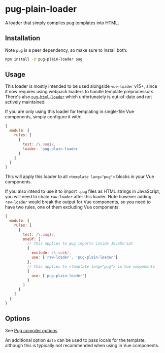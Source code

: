# pug-plain-loader

A loader that simply compiles pug templates into HTML.

## Installation

Note `pug` is a peer dependency, so make sure to install both:

``` sh
npm install -D pug-plain-loader pug
```

## Usage

This loader is mostly intended to be used alongside `vue-loader` v15+, since it now requires using webpack loaders to handle template preprocessors. There's also [`pug-html-loader`](https://github.com/willyelm/pug-html-loader) which unfortunately is out-of-date and not actively maintained.

If you are only using this loader for templating in single-file Vue components, simply configure it with:

``` js
{
  module: {
    rules: [
      {
        test: /\.pug$/,
        loader: 'pug-plain-loader'
      }
    ]
  }
}
```

This will apply this loader to all `<template lang="pug">` blocks in your Vue components.

If you also intend to use it to import `.pug` files as HTML strings in JavaScript, you will need to chain `raw-loader` after this loader. Note however adding `raw-loader` would break the output for Vue components, so you need to have two rules, one of them excluding Vue components:

``` js
{
  module: {
    rules: [
      {
        test: /\.pug$/,
        oneOf: [
          // this applies to pug imports inside JavaScript
          {
            exclude: /\.vue$/,
            use: ['raw-loader', 'pug-plain-loader']
          },
          // this applies to <template lang="pug"> in Vue components
          {
            use: ['pug-plain-loader']
          }
        ]
      }
    ]
  }
}
```

## Options

See [Pug compiler options](https://pugjs.org/api/reference.html#options).

An additional option `data` can be used to pass locals for the template, although this is typically not recommended when using in Vue components.
